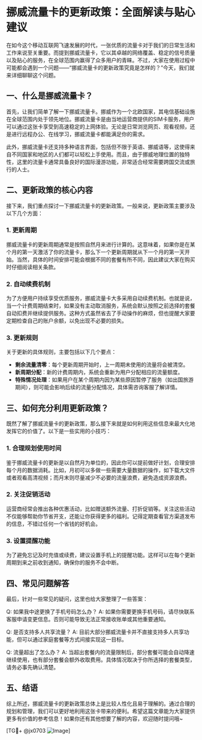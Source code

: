 # 挪威流量卡的更新政策：全面解读与贴心建议

在如今这个移动互联网飞速发展的时代，一张优质的流量卡对于我们的日常生活和工作来说至关重要。而提到挪威流量卡，它以其卓越的网络覆盖、稳定的信号质量以及贴心的服务，在全球范围内赢得了众多用户的青睐。不过，大家在使用过程中可能都会遇到一个问题——“挪威流量卡的更新政策究竟是怎样的？”今天，我们就来详细聊聊这个问题。

## 一、什么是挪威流量卡？

首先，让我们简单了解一下挪威流量卡。挪威作为一个北欧国家，其电信基础设施在全球范围内处于领先地位。挪威流量卡是由当地运营商提供的SIM卡服务，用户可以通过这张卡享受到高速稳定的上网体验。无论是日常浏览网页、观看视频，还是进行远程办公、在线学习，挪威流量卡都能满足你的需求。

此外，挪威流量卡还支持多种语言界面，包括但不限于英语、挪威语等，这使得来自不同国家和地区的人们都可以轻松上手使用。而且，由于挪威地理位置的独特性，这里的流量卡通常具备良好的国际漫游功能，非常适合经常需要跨国交流或旅行的人士。

## 二、更新政策的核心内容

接下来，我们重点探讨一下挪威流量卡的更新政策。一般来说，更新政策主要涉及以下几个方面：

### 1. 更新周期
挪威流量卡的更新周期通常是按照自然月来进行计算的。这意味着，如果你是在某个月的第一天激活了你的流量卡，那么下一个更新周期就从下一个月的第一天开始。当然，具体的时间安排可能会根据不同的套餐有所不同，因此建议大家在购买时仔细阅读相关条款。

### 2. 自动续费机制
为了方便用户持续享受优质服务，挪威流量卡大多采用自动续费机制。也就是说，当一个计费周期结束时，如果没有主动取消服务，系统会默认按照之前选择的套餐自动扣费并继续提供服务。这种方式虽然省去了手动操作的麻烦，但也提醒大家要定期检查自己的账户余额，以免出现不必要的损失。

### 3. 更新规则
关于更新的具体规则，主要包括以下几个要点：
- **剩余流量清零**：每个更新周期开始时，上一周期未使用的流量将会被清空。
- **新周期分配**：新的计费周期内，系统会重新为用户分配相应的流量额度。
- **特殊情况处理**：如果用户在某个周期内因为某些原因暂停了服务（如出国旅游期间），则可能会影响后续的流量分配情况，具体需咨询客服了解详情。

## 三、如何充分利用更新政策？

既然了解了挪威流量卡的更新政策，那么接下来就是如何利用这些信息来最大化地发挥它的价值了。以下是一些实用的小技巧：

### 1. 合理规划使用时间
鉴于挪威流量卡的更新是以自然月为单位的，因此你可以提前做好计划，合理安排每个月的数据消耗。比如，月初可以多做一些需要大量数据的操作，如下载大文件或者观看高清视频；而月末则尽量减少不必要的流量浪费，避免造成资源浪费。

### 2. 关注促销活动
运营商经常会推出各种优惠活动，比如赠送额外流量、打折促销等。关注这些活动不仅能够帮助你节省开支，还能让你获得更多的福利。记得定期查看官方渠道发布的信息，不错过任何一个省钱的好机会。

### 3. 设置提醒功能
为了避免忘记及时充值或续费，建议设置手机上的提醒功能。这样可以在每个更新周期到来之前收到通知，确保你的服务不会中断。

## 四、常见问题解答

最后，针对一些常见的疑问，这里也给大家整理了一些答案：

Q: 如果我中途更换了手机号码怎么办？
A: 如果你需要更换手机号码，请尽快联系客服申请变更信息。否则可能导致无法正常接收账单或其他重要通知。

Q: 是否支持多人共享流量？
A: 目前大部分挪威流量卡并不直接支持多人共享功能，但可以通过家庭套餐等方式间接实现这一目标。

Q: 流量超出了怎么办？
A: 当超出套餐内的流量限制后，部分套餐可能会自动降速继续使用，也有部分套餐会额外收取费用。具体情况取决于你所选择的套餐类型，请务必事先确认清楚。

## 五、结语

综上所述，挪威流量卡的更新政策总体上是比较人性化且易于理解的。通过合理的规划和管理，我们可以更好地利用这张卡带来的便利。希望这篇文章能为大家提供更多有价值的参考信息！如果你还有其他想要了解的内容，欢迎随时提问哦~

[TG💪+ @jx0703 ![Image](https://github.com/user-attachments/assets/dbca1d08-cadb-493c-b0ec-ad6f7a83f270)]